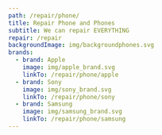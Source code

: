 ```yaml
---
path: /repair/phone/
title: Repair Phone and Phones
subtitle: We can repair EVERYTHING
repair: /repair
backgroundImage: img/backgroundphones.svg
brands:
  - brand: Apple
    image: img/apple_brand.svg
    linkTo: /repair/phone/apple
  - brand: Sony
    image: img/sony_brand.svg
    linkTo: /repair/phone/sony
  - brand: Samsung
    image: img/samsung_brand.svg
    linkTo: /repair/phone/samsung
---
```

